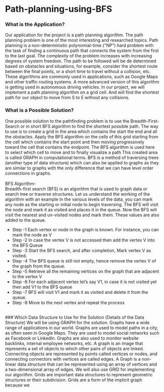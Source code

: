 # Path-planning-using-BFS

### What is the Application?

Our application for the project is a path planning algorithm. 
The path planning problem is one of the most interesting and researched topics.
Path planning is a non-deterministic polynomial-time ("NP") hard problem with the task of finding a continuous path that connects the system from the first to the last goal. The complexity of the problem increases with increasing degrees of system freedom. The path to be followed will be de determined based on obstacles and situations, for example, consider the shortest route between the final points, or a short time to travel without a collision, etc.
These algorithms are commonly used in applications, such as Google Maps and other traffic routing systems. A more advanced version of this algorithm is getting used in autonomous driving vehicles. 
In our project, we will implement a path planning algorithm on a grid cell. And will find the shortest path for our object to move from S to E without any collisions.

### What is a Possible Solution?

One possible solution to the pathfinding problem is to use the Breadth-First-Search or in short BFS algorithm to find the shortest possible path. The way to use is to create a grid in the area which contains the start the end and all the obstacles. Apply the BFS algorithm on the cells of this grid starting from the cell which contains the start point and then moving progressively toward the cell that contains the endpoint. The BFS algorithm is used here to select which cell to move and to finally visualize a path This created area is called GRAPH in computational terms. BFS is a method of traversing trees (another type of data structure) which can also be applied to graphs as they are similar to graphs with the only difference that we can have level order connections in graphs. 
<br>
<br>
BFS Algorithm-
<br>
Breadth-first search (BFS) is an algorithm that is used to graph data or search tree or traverse structures. Let us understand the working of the algorithm with an example
In the various levels of the data, you can mark any node as the starting or initial node to begin traversing. The BFS will visit the node and mark it as visited and places it in the queue. Now the BFS will visit the nearest and un-visited nodes and mark them. These values are also added to the queue.

* Step -1 Each vertex or node in the graph is known. For instance, you can mark the node as V 
* Step -2 In case the vertex V is not accessed then add the vertex V into the BFS Queue
* Step -3 Start the BFS search, and after completion, Mark vertex V as visited.
* Step -4 The BFS queue is still not empty, hence remove the vertex V of the graph from the queue.
* Step -5 Retrieve all the remaining vertices on the graph that are adjacent to the vertex V
* Step -6 For each adjacent vertex let’s say V1, in case it is not visited yet then add V1 to the BFS queue
* Step -7 BFS will visit V1 and mark it as visited and delete it from the queue.
* Step -8 Move to the next vertex and repeat the process 
<br>
### Which Data Structure to Use for the Solution (Details of the Data Structure)
We will be using GRAPH for the solution.  
Graphs have a wide range of applications in our world. Graphs are used to model paths in a city, as often seen in Google Maps. They are used to model social networks such as Facebook or LinkedIn. Graphs are also used to monitor website backlinks, internal employee networks, etc. 
A graph is an image that represents a set of objects to which other pairs of objects are linked. Connecting objects are represented by points called vertices or nodes, and connecting connectors with vertices are called edges. A Graph is a non-linear data structure that can be represented using an array of vertices and a two-dimensional array of edges. We will also use GRID for implementing our algorithm. Grids are important data structures to represent geometric structures or their subdivision. Grids are a form of the implicit graph because we 




